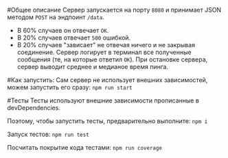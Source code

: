#Общее описание
Сервер запускается на порту `8080` и принимает JSON методом `POST` на эндпоинт `/data`.
- В 60% случаев он отвечает `OK`.
- В 20% случаев отвечает `500` ошибкой.
- В 20% случаев "зависает" не отвечая ничего и не закрывая соединение.
Сервер логирует в терминал все полученные сообщения (те, на которые ответил `OK`).
При остановке сервера, сервер выводит среднее и медианое время пинга.

#Как запустить:
Сам сервер не использует внешних зависимостей, можем запустить его сразу:
``` npm run start ```

#Тесты
Тесты используют внешние зависимости прописанные в devDependencies. 

Поэтому, чтобы запустить тесты, предварительно выполните:
` npm i `

Запуск тестов:
` npm run test `

Посчитать покрытие кода тестами: 
` npm run coverage `

